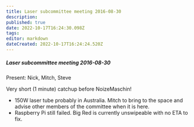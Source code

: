 ```yaml
---
title: Laser subcommittee meeting 2016-08-30
description: 
published: true
date: 2022-10-17T16:24:30.098Z
tags: 
editor: markdown
dateCreated: 2022-10-17T16:24:24.520Z
---
```


##### Laser subcommittee meeting 2016-08-30

Present: Nick, Mitch, Steve

Very short (1 minute) catchup before NoizeMaschin!

-   150W laser tube probably in Australia. Mitch to bring to the space and advise other members of the committee when it is here.
-   Raspberry Pi still failed. Big Red is currently unswipeable with no ETA to fix.
